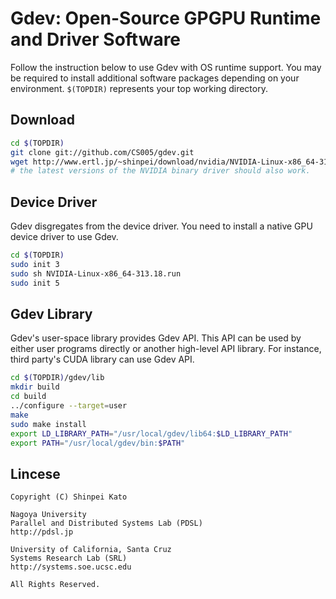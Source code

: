 # Gdev: Open-Source GPGPU Runtime and Driver Software

Follow the instruction below to use Gdev with OS runtime support. You
may be required to install additional software packages depending on
your environment. `$(TOPDIR)` represents your top working directory.

## Download

```sh
cd $(TOPDIR)
git clone git://github.com/CS005/gdev.git
wget http://www.ertl.jp/~shinpei/download/nvidia/NVIDIA-Linux-x86_64-313.18.run
# the latest versions of the NVIDIA binary driver should also work.
```

## Device Driver

Gdev disgregates from the device driver. You need to install a native
GPU device driver to use Gdev.

```sh
cd $(TOPDIR)
sudo init 3
sudo sh NVIDIA-Linux-x86_64-313.18.run
sudo init 5
```

## Gdev Library

Gdev's user-space library provides Gdev API. This API can be used
by either user programs directly or another high-level API library.
For instance, third party's CUDA library can use Gdev API.

```sh
cd $(TOPDIR)/gdev/lib
mkdir build
cd build
../configure --target=user
make
sudo make install
export LD_LIBRARY_PATH="/usr/local/gdev/lib64:$LD_LIBRARY_PATH"
export PATH="/usr/local/gdev/bin:$PATH"
```

## Lincese
```
Copyright (C) Shinpei Kato

Nagoya University
Parallel and Distributed Systems Lab (PDSL)
http://pdsl.jp

University of California, Santa Cruz
Systems Research Lab (SRL)
http://systems.soe.ucsc.edu

All Rights Reserved.
```
